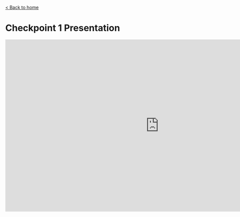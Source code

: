[< Back to home](./index.md)

# Checkpoint 1 Presentation

<!---
[![Checkpoint 1 Presentation](./images/design-ideation-images/Checkpoint1PresentationThumbnail.JPG "Checkpoint 1 Presentation Thumbnail")](https://www.youtube.com/watch?v=TLzWeIzh0lc&ab_channel=CaymanPreston "Checkpoint 1 Presentation")
-->

<iframe width="956" height="538" src="https://www.youtube.com/embed/TLzWeIzh0lc" title="Checkpoint 1 Presentation Team 304" frameborder="0" allow="accelerometer; autoplay; clipboard-write; encrypted-media; gyroscope; picture-in-picture; web-share" allowfullscreen></iframe>
